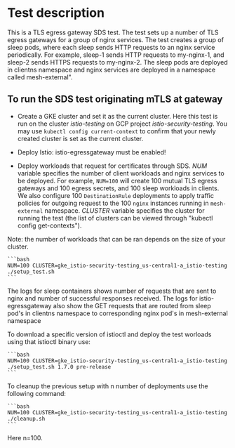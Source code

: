 # Test description

This is a TLS egress gateway SDS test.
The test sets up a number of TLS egress gateways for a group of nginx services.
The test creates a group of sleep pods, where each sleep sends HTTP requests to an nginx
service periodically. For example, sleep-1 sends HTTP requests to my-nginx-1,
and sleep-2 sends HTTPS requests to my-nginx-2. The sleep pods are deployed in clientns namespace and nginx services are deployed
in a namespace called mesh-external".

## To run the SDS test originating mTLS at gateway

- Create a GKE cluster and set it as the current cluster.
Here this test is run on the cluster *istio-testing*
on GCP project *istio-security-testing*.
You may use `kubectl config current-context` to confirm that your newly created cluster
is set as the current cluster.

- Deploy Istio:
  istio-egressgateway must be enabled!

- Deploy workloads that request for certificates through SDS.
*NUM* variable specifies the number of client workloads and nginx services to be deployed. For example, `NUM=100` will
create 100 mutual TLS egress gateways and 100 egress secrets, and 100 sleep workloads in clients. We also configure 100 `DestinationRule`
deployments to apply traffic policies for outgoing request to the 100 `nginx` instances running in `mesh-external` namespace.
*CLUSTER* variable specifies the cluster for running the test
(the list of clusters can be viewed through "kubectl config get-contexts").

Note: the number of workloads that can be ran depends on the size of your cluster.

    ```bash
    NUM=100 CLUSTER=gke_istio-security-testing_us-central1-a_istio-testing ./setup_test.sh
    ```

The logs for sleep containers shows number of requests that are sent to nginx and number of successful responses received.
The logs for istio-egressgateway also show the GET requests that are routed from sleep pod's in clientns namespace to corresponding
nginx pod's in mesh-external namespace

To download a specific version of istioctl and deploy the test worloads using that istioctl binary use:

    ```bash
    NUM=100 CLUSTER=gke_istio-security-testing_us-central1-a_istio-testing ./setup_test.sh 1.7.0 pre-release
    ```

To cleanup the previous setup with n number of deployments use the following command:

    ```bash
    NUM=100 CLUSTER=gke_istio-security-testing_us-central1-a_istio-testing ./cleanup.sh
    ```

Here n=100.
